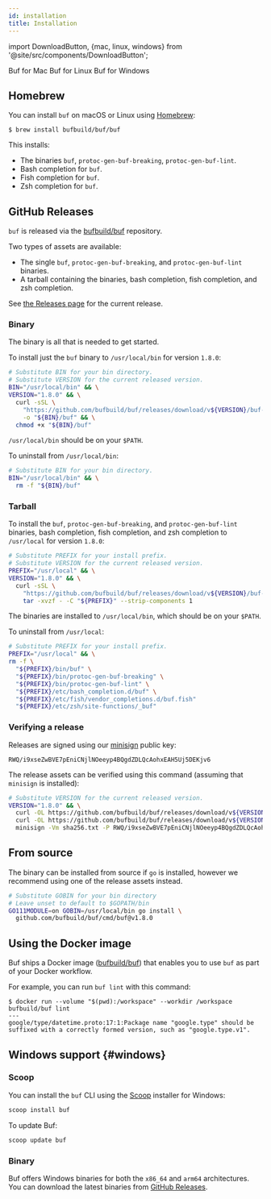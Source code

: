 ```yaml
---
id: installation
title: Installation
---
```


import DownloadButton, {mac, linux, windows} from
'@site/src/components/DownloadButton';

<div>
  <DownloadButton os={mac}>
    Buf for Mac
  </DownloadButton>
  <DownloadButton os={linux}>
    Buf for Linux
  </DownloadButton>
  <DownloadButton os={windows}>
    Buf for Windows
  </DownloadButton>
</div>

## Homebrew

You can install `buf` on macOS or Linux using [Homebrew](https://brew.sh):

```terminal
$ brew install bufbuild/buf/buf
```

This installs:

- The binaries `buf`, `protoc-gen-buf-breaking`, `protoc-gen-buf-lint`.
- Bash completion for `buf`.
- Fish completion for `buf`.
- Zsh completion for `buf`.

## GitHub Releases

`buf` is released via the [bufbuild/buf](https://github.com/bufbuild/buf)
repository.

Two types of assets are available:

- The single `buf`, `protoc-gen-buf-breaking`, and `protoc-gen-buf-lint`
  binaries.
- A tarball containing the binaries, bash completion, fish completion, and zsh
  completion.

See [the Releases page](https://github.com/bufbuild/buf/releases) for the
current release.

### Binary

The binary is all that is needed to get started.

To install just the `buf` binary to `/usr/local/bin` for version `1.8.0`:

```sh
# Substitute BIN for your bin directory.
# Substitute VERSION for the current released version.
BIN="/usr/local/bin" && \
VERSION="1.8.0" && \
  curl -sSL \
    "https://github.com/bufbuild/buf/releases/download/v${VERSION}/buf-$(uname -s)-$(uname -m)" \
    -o "${BIN}/buf" && \
  chmod +x "${BIN}/buf"
```

`/usr/local/bin` should be on your `$PATH`.

To uninstall from `/usr/local/bin`:

```sh
# Substitute BIN for your bin directory.
BIN="/usr/local/bin" && \
  rm -f "${BIN}/buf"
```

### Tarball

To install the `buf`, `protoc-gen-buf-breaking`, and `protoc-gen-buf-lint`
binaries, bash completion, fish completion, and zsh completion to `/usr/local`
for version `1.8.0`:

```sh
# Substitute PREFIX for your install prefix.
# Substitute VERSION for the current released version.
PREFIX="/usr/local" && \
VERSION="1.8.0" && \
  curl -sSL \
    "https://github.com/bufbuild/buf/releases/download/v${VERSION}/buf-$(uname -s)-$(uname -m).tar.gz" | \
    tar -xvzf - -C "${PREFIX}" --strip-components 1
```

The binaries are installed to `/usr/local/bin`, which should be on your `$PATH`.

To uninstall from `/usr/local`:

```sh
# Substitute PREFIX for your install prefix.
PREFIX="/usr/local" && \
rm -f \
  "${PREFIX}/bin/buf" \
  "${PREFIX}/bin/protoc-gen-buf-breaking" \
  "${PREFIX}/bin/protoc-gen-buf-lint" \
  "${PREFIX}/etc/bash_completion.d/buf" \
  "${PREFIX}/etc/fish/vendor_completions.d/buf.fish"
  "${PREFIX}/etc/zsh/site-functions/_buf"
```

### Verifying a release

Releases are signed using our [minisign](https://github.com/jedisct1/minisign)
public key:

```
RWQ/i9xseZwBVE7pEniCNjlNOeeyp4BQgdZDLQcAohxEAH5Uj5DEKjv6
```

The release assets can be verified using this command (assuming that `minisign`
is installed):

```sh
# Substitute VERSION for the current released version.
VERSION="1.8.0" && \
  curl -OL https://github.com/bufbuild/buf/releases/download/v${VERSION}/sha256.txt && \
  curl -OL https://github.com/bufbuild/buf/releases/download/v${VERSION}/sha256.txt.minisig && \
  minisign -Vm sha256.txt -P RWQ/i9xseZwBVE7pEniCNjlNOeeyp4BQgdZDLQcAohxEAH5Uj5DEKjv6
```

## From source

The binary can be installed from source if `go` is installed, however we
recommend using one of the release assets instead.

```sh
# Substitute GOBIN for your bin directory
# Leave unset to default to $GOPATH/bin
GO111MODULE=on GOBIN=/usr/local/bin go install \
  github.com/bufbuild/buf/cmd/buf@v1.8.0
```

## Using the Docker image

Buf ships a Docker image ([bufbuild/buf](https://hub.docker.com/r/bufbuild/buf))
that enables you to use `buf` as part of your Docker workflow.

For example, you can run `buf lint` with this command:

```terminal
$ docker run --volume "$(pwd):/workspace" --workdir /workspace bufbuild/buf lint
---
google/type/datetime.proto:17:1:Package name "google.type" should be suffixed with a correctly formed version, such as "google.type.v1".
```

## Windows support {#windows}

### Scoop

You can install the `buf` CLI using the [Scoop] installer for Windows:

```powershell
scoop install buf
```

To update Buf:

```powershell
scoop update buf
```

### Binary

Buf offers Windows binaries for both the `x86_64` and `arm64` architectures. You
can download the latest binaries from [GitHub Releases][releases].

[releases]: https://github.com/bufbuild/buf/releases/latest
[scoop]: https://scoop.sh
